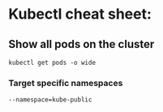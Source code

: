 
# Kubectl cheat sheet:

## Show all pods on the cluster
    kubectl get pods -o wide

### Target specific namespaces
    --namespace=kube-public 